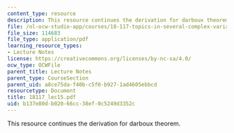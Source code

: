 ```yaml
---
content_type: resource
description: This resource continues the derivation for darboux theorem.
file: /ol-ocw-studio-app/courses/18-117-topics-in-several-complex-variables-spring-2005/b137e80db02066cc38ef0c5249d3352c_18117_lec15.pdf
file_size: 114683
file_type: application/pdf
learning_resource_types:
- Lecture Notes
license: https://creativecommons.org/licenses/by-nc-sa/4.0/
ocw_type: OCWFile
parent_title: Lecture Notes
parent_type: CourseSection
parent_uid: a8ce75da-f40b-c5f0-b927-1ad4605ebbcd
resourcetype: Document
title: 18117_lec15.pdf
uid: b137e80d-b020-66cc-38ef-0c5249d3352c
---
```

This resource continues the derivation for darboux theorem.